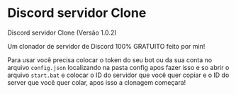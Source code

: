 # Discord servidor Clone
Discord servidor Clone (Versão 1.0.2)
 
 Um clonador de servidor de Discord 100% GRATUITO feito por min!


Para usar você precisa colocar o token do seu bot ou da sua conta no arquivo `config.json` localizando na pasta config apos fazer isso e so abrir o arquivo `start.bat` e colocar o ID do servidor que você quer copiar e o ID do server que você quer colar, apos isso a clonagem começara!
